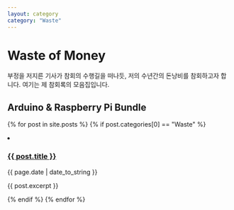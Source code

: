 ```yaml
---
layout: category
category: "Waste"
---
```


# Waste of Money

부정을 저지른 기사가 참회의 수행길을 떠나듯, 저의 수년간의 돈낭비를 참회하고자 합니다. 여기는 제 참회록의 모음집입니다.

## Arduino & Raspberry Pi Bundle

{% for post in site.posts %}
    {% if post.categories[0] == "Waste" %}
    <li> 
        <h3><a href="{{ post.url }}"> {{ post.title }} </a></h3>
        <p> {{ page.date | date_to_string }} </p>
        <p>{{ post.excerpt }}</p>
    </li>
    {% endif %}
{% endfor %}